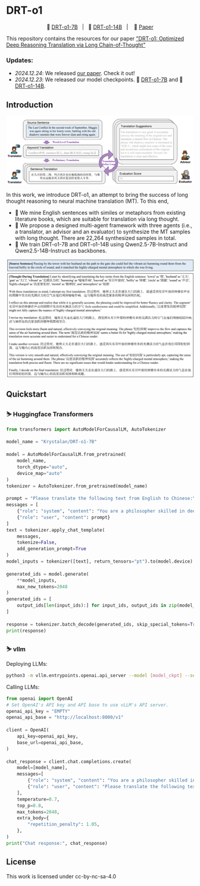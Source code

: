 # DRT-o1

<p align="center">
🤗 <a href="https://huggingface.co/Krystalan/DRT-o1-7B">DRT-o1-7B</a>&nbsp&nbsp | &nbsp&nbsp🤗 <a href="https://huggingface.co/Krystalan/DRT-o1-14B">DRT-o1-14B</a>&nbsp&nbsp | &nbsp&nbsp 📑 <a href="https://arxiv.org/abs/2412.17498">Paper</a>

</p>

This repository contains the resources for our paper ["DRT-o1: Optimized Deep Reasoning Translation via Long Chain-of-Thought"](https://arxiv.org/abs/2412.17498)


### Updates:
- *2024.12.24*: We released [our paper](https://arxiv.org/abs/2412.17498). Check it out!
- *2024.12.23*: We released our model checkpoints. 🤗 <a href="https://huggingface.co/Krystalan/DRT-o1-7B">DRT-o1-7B</a> and 🤗 <a href="https://huggingface.co/Krystalan/DRT-o1-14B">DRT-o1-14B</a>.


## Introduction

![](./images/multi-agent-framework.png)



In this work, we introduce DRT-o1, an attempt to bring the success of long thought reasoning to neural machine translation (MT). To this end,
- 🌟 We mine English sentences with similes or metaphors from existing literature books, which are suitable for translation via long thought.
- 🌟 We propose a designed multi-agent framework with three agents (i.e., a translator, an advisor and an evaluator) to synthesize the MT samples with long thought. There are 22,264 synthesized samples in total.
- 🌟 We train DRT-o1-7B and DRT-o1-14B using Qwen2.5-7B-Instruct and Qwen2.5-14B-Instruct as backbones.


![](./images/data_case.png)


## Quickstart

### ⛷️ Huggingface Transformers

```python
from transformers import AutoModelForCausalLM, AutoTokenizer

model_name = "Krystalan/DRT-o1-7B"

model = AutoModelForCausalLM.from_pretrained(
    model_name,
    torch_dtype="auto",
    device_map="auto"
)
tokenizer = AutoTokenizer.from_pretrained(model_name)

prompt = "Please translate the following text from English to Chinese:\nThe mother, with her feet propped up on a stool, seemed to be trying to get to the bottom of that answer, whose feminine profundity had struck her all of a heap."
messages = [
    {"role": "system", "content": "You are a philosopher skilled in deep thinking, accustomed to exploring complex problems with profound insight."},
    {"role": "user", "content": prompt}
]
text = tokenizer.apply_chat_template(
    messages,
    tokenize=False,
    add_generation_prompt=True
)
model_inputs = tokenizer([text], return_tensors="pt").to(model.device)

generated_ids = model.generate(
    **model_inputs,
    max_new_tokens=2048
)
generated_ids = [
    output_ids[len(input_ids):] for input_ids, output_ids in zip(model_inputs.input_ids, generated_ids)
]

response = tokenizer.batch_decode(generated_ids, skip_special_tokens=True)[0]
print(response)
```

### ⛷️ vllm

Deploying LLMs:
```bash
python3 -m vllm.entrypoints.openai.api_server --model [model_ckpt] --served-model-name [model_name]
```

Calling LLMs:
```python
from openai import OpenAI
# Set OpenAI's API key and API base to use vLLM's API server.
openai_api_key = "EMPTY"
openai_api_base = "http://localhost:8000/v1"

client = OpenAI(
    api_key=openai_api_key,
    base_url=openai_api_base,
)

chat_response = client.chat.completions.create(
    model=[model_name],
    messages=[
        {"role": "system", "content": "You are a philosopher skilled in deep thinking, accustomed to exploring complex problems with profound insight."},
        {"role": "user", "content": "Please translate the following text from English to Chinese:\nThe mother, with her feet propped up on a stool, seemed to be trying to get to the bottom of that answer, whose feminine profundity had struck her all of a heap."},
    ],
    temperature=0.7,
    top_p=0.8,
    max_tokens=2048,
    extra_body={
        "repetition_penalty": 1.05,
    },
)
print("Chat response:", chat_response)
```


## License
This work is licensed under cc-by-nc-sa-4.0

